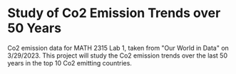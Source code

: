 # Study of Co2 Emission Trends over 50 Years
Co2 emission data for MATH 2315 Lab 1, taken from "Our World in Data" on 3/29/2023. This project will study the Co2 emission trends over the last 50 years in the top 10 Co2 emitting countries. 
